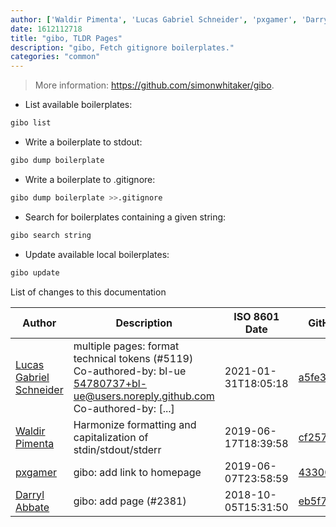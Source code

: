 ```yaml
---
author: ['Waldir Pimenta', 'Lucas Gabriel Schneider', 'pxgamer', 'Darryl Abbate']
date: 1612112718
title: "gibo, TLDR Pages"
description: "gibo, Fetch gitignore boilerplates."
categories: "common"
---
```

> More information: <https://github.com/simonwhitaker/gibo>.

- List available boilerplates:

```bash
gibo list
```

- Write a boilerplate to stdout:

```bash
gibo dump boilerplate
```

- Write a boilerplate to .gitignore:

```bash
gibo dump boilerplate >>.gitignore
```

- Search for boilerplates containing a given string:

```bash
gibo search string
```

- Update available local boilerplates:

```bash
gibo update
```
List of changes to this documentation


Author | Description | ISO 8601 Date | GitHub link
------|-----|-----|-----
[Lucas Gabriel Schneider](mailto:casdpa@gmail.com) | multiple pages: format technical tokens (#5119) Co-authored-by: bl-ue <54780737+bl-ue@users.noreply.github.com> Co-authored-by: [...] | 2021-01-31T18:05:18 | [a5fe31bc47ae](https://github.com/tldr-pages/tldr/commit/a5fe31bc47aece3efa5e66b52b3cf384f27d5d72)
[Waldir Pimenta](mailto:waldyrious@gmail.com) | Harmonize formatting and capitalization of stdin/stdout/stderr | 2019-06-17T18:39:58 | [cf25745db1d8](https://github.com/tldr-pages/tldr/commit/cf25745db1d86744c762e15e6a2ba04ef9f9acc1)
[pxgamer](mailto:owzie123@gmail.com) | gibo: add link to homepage | 2019-06-07T23:58:59 | [433003ef635a](https://github.com/tldr-pages/tldr/commit/433003ef635aa9cf9ec2fb9e3e3d704f018c3d77)
[Darryl Abbate](mailto:rootbeersoup@gmail.com) | gibo: add page (#2381) | 2018-10-05T15:31:50 | [eb5f76dcf400](https://github.com/tldr-pages/tldr/commit/eb5f76dcf4001522a3ea7b421f95a92683d00433)

